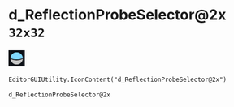 # d_ReflectionProbeSelector@2x `32x32`
<img src="/img/d_ReflectionProbeSelector@2x.png" width=32 height=32>

``` CSharp
EditorGUIUtility.IconContent("d_ReflectionProbeSelector@2x")
```
```
d_ReflectionProbeSelector@2x
```
